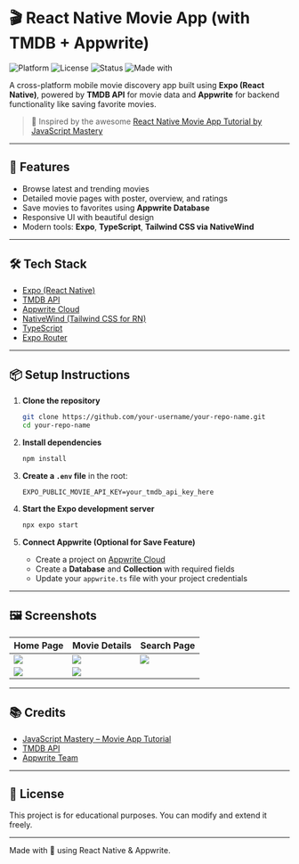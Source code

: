 # 🎬 React Native Movie App (with TMDB + Appwrite)

![Platform](https://img.shields.io/badge/platform-expo-lightgrey?logo=expo)
![License](https://img.shields.io/badge/license-MIT-purple)
![Status](https://img.shields.io/badge/status-active-success)
![Made with](https://img.shields.io/badge/Made%20with-React%20Native-blue?logo=react)

A cross-platform mobile movie discovery app built using **Expo (React Native)**, powered by **TMDB API** for movie data and **Appwrite** for backend functionality like saving favorite movies.

> 🚀 Inspired by the awesome [React Native Movie App Tutorial by JavaScript Mastery](https://www.youtube.com/watch?v=f8Z9JyB2EIE)

---

## 📱 Features

- Browse latest and trending movies
- Detailed movie pages with poster, overview, and ratings
- Save movies to favorites using **Appwrite Database**
- Responsive UI with beautiful design
- Modern tools: **Expo**, **TypeScript**, **Tailwind CSS via NativeWind**

---

## 🛠 Tech Stack

- [Expo (React Native)](https://expo.dev/)
- [TMDB API](https://www.themoviedb.org/)
- [Appwrite Cloud](https://cloud.appwrite.io/)
- [NativeWind (Tailwind CSS for RN)](https://www.nativewind.dev/)
- [TypeScript](https://www.typescriptlang.org/)
- [Expo Router](https://expo.github.io/router/)

---

## 📦 Setup Instructions

1. **Clone the repository**
   ```bash
   git clone https://github.com/your-username/your-repo-name.git
   cd your-repo-name
   ```

2. **Install dependencies**
   ```bash
   npm install
   ```

3. **Create a `.env` file** in the root:
   ```env
   EXPO_PUBLIC_MOVIE_API_KEY=your_tmdb_api_key_here
   ```

4. **Start the Expo development server**
   ```bash
   npx expo start
   ```

5. **Connect Appwrite (Optional for Save Feature)**  
   - Create a project on [Appwrite Cloud](https://cloud.appwrite.io/)
   - Create a **Database** and **Collection** with required fields
   - Update your `appwrite.ts` file with your project credentials

---

## 🖼 Screenshots

| Home Page | Movie Details | Search Page |
|-----------|----------------|--------------|
| ![](./WhatsApp%20Image%202025-07-02%20at%202.51.18%20AM.jpeg) | ![](./WhatsApp%20Image%202025-07-02%20at%202.51.19%20AM%20(2).jpeg) | ![](./WhatsApp%20Image%202025-07-02%20at%202.51.33%20AM.jpeg) |
| ![](./WhatsApp%20Image%202025-07-02%20at%202.51.19%20AM%20(1).jpeg) | ![](./WhatsApp%20Image%202025-07-02%20at%202.51.19%20AM.jpeg) |

---

## 📚 Credits

- [JavaScript Mastery – Movie App Tutorial](https://www.youtube.com/watch?v=f8Z9JyB2EIE)
- [TMDB API](https://developers.themoviedb.org/)
- [Appwrite Team](https://appwrite.io/)

---

## 📝 License

This project is for educational purposes. You can modify and extend it freely.

---

Made with 💜 using React Native & Appwrite.
